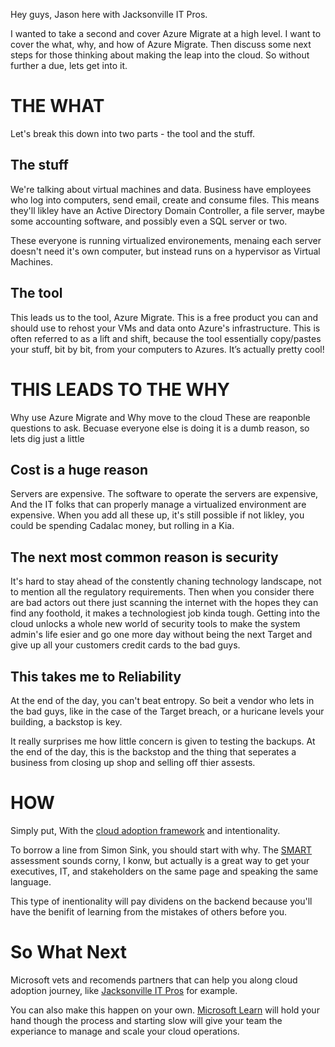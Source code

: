Hey guys, Jason here with Jacksonville IT Pros.

I wanted to take a second and cover Azure Migrate at a high level. I want to cover the what, why, and how of Azure Migrate. Then discuss some next steps for those thinking about making the leap into the cloud. So without further a due, lets get into it. 

# THE WHAT
Let's break this down into two parts - the tool and the stuff.
 ## The stuff
  We're talking about virtual machines and data. Business have employees who log into computers, send email, create and consume files. This means they'll likley have an Active Directory Domain Controller, a file server, maybe some accounting software, and possibly even a SQL server or two.

  These everyone is running virtualized environements, menaing each server doesn't need it's own computer, but instead runs on a hypervisor as Virtual Machines.

 ## The tool 
  This leads us to the tool, Azure Migrate. This is a free product you can and should use to rehost your VMs and data onto Azure's infrastructure. This is often referred to as a lift and shift, because the tool essentially copy/pastes your stuff, bit by bit, from your computers to Azures. It’s actually pretty cool!

# THIS LEADS TO THE WHY
 Why use Azure Migrate and Why move to the cloud
 These are reaponble questions to ask. Becuase everyone else is doing it is a dumb reason, so lets dig just a little

 ## Cost is a huge reason
  Servers are expensive. 
  The software to operate the servers are expensive,
  And the IT folks that can properly manage a virtualized environment are expensive. When you add all these up, it's still possible if not likley, you could be spending Cadalac money, but rolling in a Kia.   

 ## The next most common reason is security
  It's hard to stay ahead of the constently chaning technology landscape, not to mention all the regulatory requirements. Then when you consider there are bad actors out there just scanning the internet with the hopes they can find any foothold, it makes a technologiest job kinda tough. Getting into the cloud unlocks a whole new world of security tools to make the system admin's life esier and go one more day without being the next Target and give up all your customers credit cards to the bad guys. 

 ## This takes me to Reliability
  At the end of the day, you can't beat entropy. So beit a vendor who lets in the bad guys, like in the case of the Target breach, or a huricane levels your building, a backstop is key.

  It really surprises me how little concern is given to testing the backups. At the end of the day, this is the backstop and the thing that seperates a business from closing up shop and selling off thier assests. 

  
# HOW
 Simply put, With the [cloud adoption framework](https://learn.microsoft.com/en-us/azure/cloud-adoption-framework/overview) and intentionality. 
 
 To borrow a line from Simon Sink, you should start with why. The [SMART](https://learn.microsoft.com/en-us/assessments/Strategic-Migration-Assessment/) assessment sounds corny, I konw, but actually is a great way to get your executives, IT, and stakeholders on the same page and speaking the same language. 
 
 This type of inentionality will pay dividens on the backend because you'll have the benifit of learning from the mistakes of others before you. 
 
# So What Next
 Microsoft vets and recomends partners that can help you along cloud adoption journey, like [Jacksonville IT Pros](https://jacksonvilleitpros.com/) for example. 

 You can also make this happen on your own. [Microsoft Learn](https://learn.microsoft.com/en-us/training/paths/m365-azure-migrate-virtual-machine/?source=recommendations) will hold your hand though the process and starting slow will give your team the experiance to manage and scale your cloud operations. 